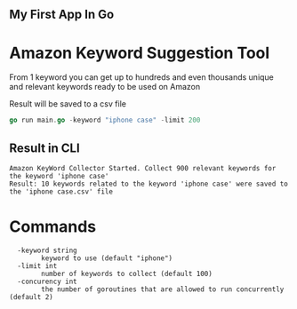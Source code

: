 ## My First App In Go

# Amazon Keyword Suggestion Tool
From 1 keyword you can get up to hundreds and even thousands unique and relevant keywords ready to be used on Amazon

Result will be saved to a csv file

```go
go run main.go -keyword "iphone case" -limit 200
```

## Result in CLI
```
Amazon KeyWord Collector Started. Collect 900 relevant keywords for the keyword 'iphone case' 
Result: 10 keywords related to the keyword 'iphone case' were saved to the 'iphone case.csv' file 
```

# Commands
```
  -keyword string
        keyword to use (default "iphone")
  -limit int
        number of keywords to collect (default 100)
  -concurency int
        the number of goroutines that are allowed to run concurrently (default 2)
```